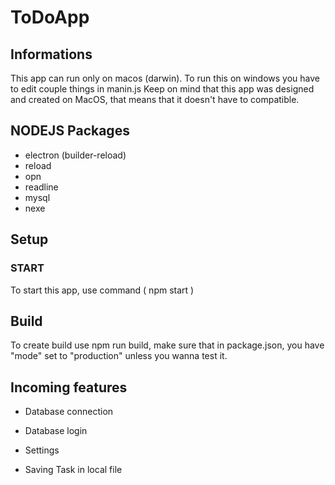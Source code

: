 # ToDoApp

## Informations

This app can run only on macos (darwin). To run this on windows you have to edit couple things in manin.js
Keep on mind that this app was designed and created on MacOS, that means that it doesn't have to compatible.

## NODEJS Packages

- electron (builder-reload)
- reload
- opn
- readline
- mysql
- nexe

## Setup

### START

To start this app, use command ( npm start )

## Build

To create build use npm run build, make sure that in package.json, you have "mode" set to "production" unless you wanna test it.

## Incoming features

- Database connection

- Database login

- Settings

- Saving Task in local file
